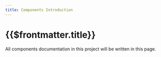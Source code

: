 ```yaml
---
title: Components Introduction
---
```


# {{$frontmatter.title}}

All components documentation in this project will be written in this page.
